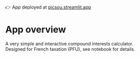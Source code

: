 👉 App deployed at [picsou.streamlit.app](https://b-picsou.streamlit.app)

# App overview

A very simple and interactive compound interests calculator.  
Designed for French taxation (PFU), see notebook for details.
